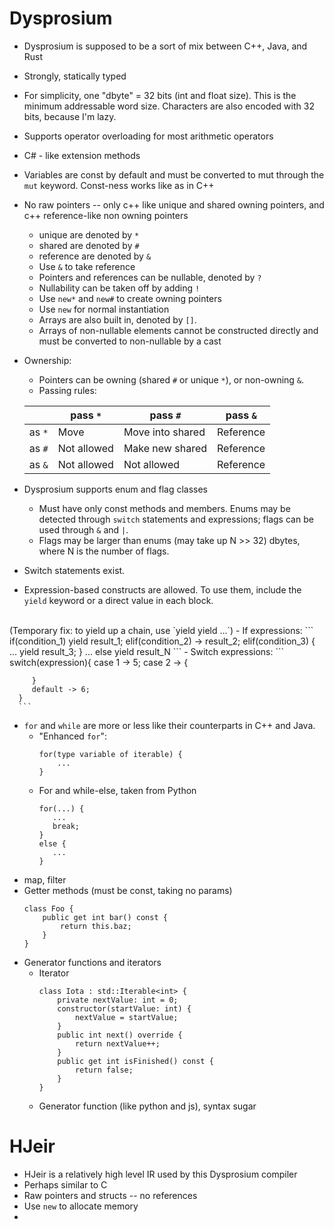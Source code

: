 # Dysprosium

  - Dysprosium is supposed to be a sort of mix between C++, Java,
  and Rust
  - Strongly, statically typed
  - For simplicity, one "dbyte" = 32 bits (int and float size).
  This is the minimum addressable word size. Characters are also 
  encoded with 32 bits, because I'm lazy.
  - Supports operator overloading for most arithmetic operators
  - C# - like extension methods
  - Variables are const by default and must be converted to mut
  through the `mut` keyword. Const-ness works like as in C++
  - No raw pointers -- only c++ like unique and shared owning 
  pointers, and c++ reference-like non owning pointers
    - unique are denoted by `*`
    - shared are denoted by `#`
    - reference are denoted by `&`
    - Use `&` to take reference
    - Pointers and references can be nullable, denoted by `?`
    - Nullability can be taken off by adding `!`
    - Use `new*` and `new#` to create owning pointers
    - Use `new` for normal instantiation
    - Arrays are also built in, denoted by `[]`.
    - Arrays of non-nullable elements cannot be constructed
    directly and must be converted to non-nullable by a cast
  - Ownership:
    - Pointers can be owning (shared `#` or unique `*`), or 
    non-owning `&`.
    - Passing rules:

    |        | pass `*`    | pass `#`         | pass `&`  |
    |--------|-------------|------------------|-----------|
    | as `*` | Move        | Move into shared | Reference |
    | as `#` | Not allowed | Make new shared  | Reference |
    | as `&` | Not allowed | Not allowed      | Reference |

  - Dysprosium supports enum and flag classes
    - Must have only const methods and members. Enums may be 
  detected through `switch` statements and expressions; flags 
  can be used through `&` and `|`.
    - Flags may be larger than enums (may take up N >> 32)
    dbytes, where N is the number of flags. 
  - Switch statements exist.
  - Expression-based constructs are allowed. To use them,
  include the `yield` keyword or a direct value in each block.
  <br>
  (Temporary fix: to yield up a chain, use `yield yield ...`)
    - If expressions:
      ```
      if(condition_1)
          yield result_1;
      elif(condition_2) -> result_2;
      elif(condition_3) {
          ...
          yield result_3;
      }
      ...
      else
         yield result_N
      ```
    - Switch expressions:
      ```
      switch(expression){
         case 1 -> 5;
         case 2 -> {
             
         }
         default -> 6; 
      }
      ```
  - `for` and `while` are more or less like their counterparts in C++
  and Java.
    - "Enhanced `for`": 
      ```
      for(type variable of iterable) {
          ...
      }
      ```
    - For and while-else, taken from Python
      ```
      for(...) {
         ...
         break;
      }
      else {
         ...
      }
      ```
  - map, filter
  - Getter methods (must be const, taking no params)
    ```
    class Foo {
        public get int bar() const {
            return this.baz;
        }
    }
    ```
  - Generator functions and iterators
    - Iterator
      ```
      class Iota : std::Iterable<int> {
          private nextValue: int = 0;
          constructor(startValue: int) {
              nextValue = startValue;
          }
          public int next() override {
              return nextValue++;
          }
          public get int isFinished() const {
              return false;
          }
      }
      ```
    - Generator function (like python and js), syntax sugar
    
    
# HJeir

- HJeir is a relatively high level IR used by this Dysprosium compiler
- Perhaps similar to C
- Raw pointers and structs -- no references
- Use `new` to allocate memory
- 

# 